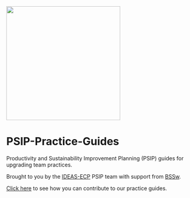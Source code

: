 
<img src="https://github.com/bssw-psip/ptc-catalog/blob/master/psip_logo.png" width="300">

# PSIP-Practice-Guides
Productivity and Sustainability Improvement Planning (PSIP) guides for upgrading team practices.

Brought to you by the [IDEAS-ECP](https://ideas-productivity.org) PSIP team with support from [BSSw](https://bssw.io).

[Click here](CONTRIBUTING.md) to see how you can contribute to our practice guides.
